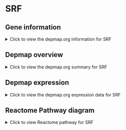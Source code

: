 <h1>SRF</h1>

<h2>Gene information</h2>
<details>
  <summary>Click to view the depmap.org information for SRF</summary>
  <iframe src="https://depmap.org/portal/gene/SRF?tab=about" style="border:none;width:100%;height:800px"></iframe>
</details>

<h2>Depmap overview</h2>
<details>
  <summary>Click to view the depmap.org summary for SRF</summary>
  <iframe src="https://depmap.org/portal/gene/SRF?tab=overview" style="border:none;width:100%;height:800px"></iframe>
</details>

<h2>Depmap expression</h2>
<details>
  <summary>Click to view the depmap.org expression data for SRF</summary>
  <iframe src="https://depmap.org/portal/gene/SRF?tab=characterization" style="border:none;width:100%;height:800px"></iframe>
</details>



<h2>Reactome Pathway diagram</h2>
<details>
  <summary>Click to view Reactome pathway for SRF</summary>
  <p>Estrogen-dependent nuclear events downstream of ESR-membrane signaling</p>
  <iframe src="https://reactome.org/PathwayBrowser/#/R-HSA-9634638" style="border:none;width:100%;height:800px"></iframe>
</details>



